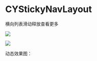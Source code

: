 # CYStickyNavLayout
横向列表滑动释放查看更多

![](https://github.com/michaelchucoder/CYStickyNavLayout/tree/master/img/1.png)

![](https://github.com/michaelchucoder/CYStickyNavLayout/tree/master/img/2.png)

动态效果图：



